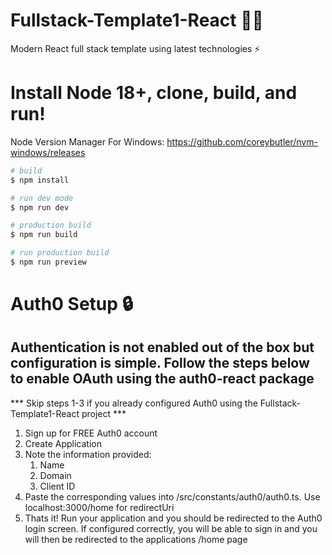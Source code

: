 # Fullstack-Template1-React :man_technologist:
Modern React full stack template using latest technologies :zap:

# Install Node 18+, clone, build, and run!
Node Version Manager For Windows: https://github.com/coreybutler/nvm-windows/releases
```bash
# build
$ npm install

# run dev mode
$ npm run dev

# production build
$ npm run build

# run production build
$ npm run preview
```
# Auth0 Setup :lock:
Authentication is not enabled out of the box but configuration is simple.
Follow the steps below to enable OAuth using the auth0-react package
---
*** Skip steps 1-3 if you already configured Auth0 using the Fullstack-Template1-React project ***
1. Sign up for FREE Auth0 account
2. Create Application
3. Note the information provided: 
   1. Name
   2. Domain
   3. Client ID
4. Paste the corresponding values into /src/constants/auth0/auth0.ts. Use localhost:3000/home for redirectUri
5. Thats it! Run your application and you should be redirected to the Auth0 login screen. If configured correctly, you will be able to sign in and you will then be redirected to the applications /home page
